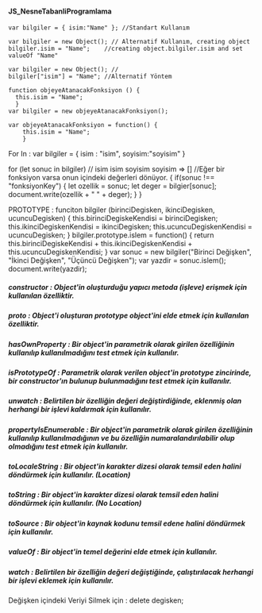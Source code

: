 #### JS_NesneTabanliProgramlama

    var bilgiler = { isim:"Name" }; //Standart Kullanım

    var bilgiler = new Object(); // Alternatif Kullanım, creating object
    bilgiler.isim = "Name";    //creating object.bilgiler.isim and set valueOf "Name"

    var bilgiler = new Object(); //
    bilgiler["isim"] = "Name"; //Alternatif Yöntem

    function objeyeAtanacakFonksiyon () {
      this.isim = "Name";
      }
    var bilgiler = new objeyeAtanacakFonksiyon();

    var objeyeAtanacakFonksiyon = function() {
        this.isim = "Name";
        }

For In : var bilgiler = { isim : "isim", soyisim:"soyisim" }

for (let sonuc in bilgiler) // isim isim soyisim soyisim => [] //Eğer bir fonksiyon varsa onun içindeki değerleri dönüyor. {
if(sonuc !== "fonksiyonKey") { let ozellik = sonuc; let deger = bilgier[sonuc]; document.write(ozellik + " " + deger); } }

PROTOTYPE : funciton bilgiler (birinciDegisken, ikinciDegisken, ucuncuDegisken) { this.birinciDegiskeKendisi = birinciDegisken; this.ikinciDegiskenKendisi = ikinciDegisken; this.ucuncuDegiskenKendisi = ucuncuDegisken; } bilgiler.prototype.islem = function() { return this.birinciDegiskeKendisi + this.ikinciDegiskenKendisi + this.ucuncuDegiskenKendisi; } var sonuc = new bilgiler("Birinci Değişken", "İkinci Değişken", "Üçüncü Değişken"); var yazdir = sonuc.islem(); document.write(yazdir);

##### constructor            : Object'in oluşturduğu yapıcı metoda (işleve) erişmek için kullanılan özelliktir.  
##### __proto__              : Object'i oluşturan prototype object'ini elde etmek için kullanılan özelliktir.
##### hasOwnProperty         : Bir object'in parametrik olarak girilen özelliğinin kullanılıp kullanılmadığını test etmek için kullanılır.
##### isPrototypeOf          : Parametrik olarak verilen object'in prototype zincirinde, bir constructor'ın bulunup bulunmadığını test etmek için kullanılır.
##### unwatch                : Belirtilen bir özelliğin değeri değiştirdiğinde, eklenmiş olan herhangi bir işlevi kaldırmak için kullanılır.
##### propertyIsEnumerable   : Bir object'in parametrik olarak girilen özelliğinin kullanılıp kullanılmadığının ve bu özelliğin numaralandırılabilir olup olmadığını test etmek için kullanılır.
##### toLocaleString         : Bir object'in karakter dizesi olarak temsil eden halini döndürmek için kullanılır. (Location)
##### toString               : Bir object'in karakter dizesi olarak temsil eden halini döndürmek için kullanılır. (No Location)
##### toSource               : Bir object'in kaynak kodunu temsil edene halini döndürmek için kullanılır.
##### valueOf                : Bir object'in temel değerini elde etmek için kullanılır.
##### watch                  : Belirtilen bir özelliğin değeri değiştiğinde, çalıştırılacak herhangi bir işlevi eklemek için kullanılır.

Değişken içindeki Veriyi Silmek için : delete degisken;

